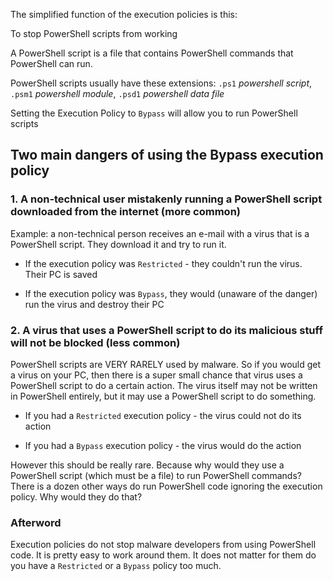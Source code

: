 The simplified function of the execution policies is this:

To stop PowerShell scripts from working

A PowerShell script is a file that contains PowerShell commands that PowerShell can run.

PowerShell scripts usually have these extensions: `.ps1` *powershell script*, `.psm1` *powershell module*, `.psd1` *powershell data file*

Setting the Execution Policy to `Bypass` will allow you to run PowerShell scripts

## Two main dangers of using the Bypass execution policy

### 1. A non-technical user mistakenly running a PowerShell script downloaded from the internet (more common)

Example: a non-technical person receives an e-mail with a virus that is a PowerShell script. They download it and try to run it.

   - If the execution policy was `Restricted` - they couldn't run the virus. Their PC is saved

   - If the execution policy was `Bypass`, they would (unaware of the danger) run the virus and destroy their PC

### 2. A virus that uses a PowerShell script to do its malicious stuff **will not be blocked** (less common)

PowerShell scripts are VERY RARELY used by malware. So if you would get a virus on your PC, then there is a super small chance that virus uses a PowerShell script to do a certain action. The virus itself may not be written in PowerShell entirely, but it may use a PowerShell script to do something.

   - If you had a `Restricted` execution policy - the virus could not do its action

   - If you had a `Bypass` execution policy - the virus would do the action

However this should be really rare. Because why would they use a PowerShell script (which must be a file) to run PowerShell commands? There is a dozen other ways do run PowerShell code ignoring the execution policy. Why would they do that?

### Afterword

Execution policies do not stop malware developers from using PowerShell code. It is pretty easy to work around them. It does not matter for them do you have a `Restricted` or a `Bypass` policy too much.
